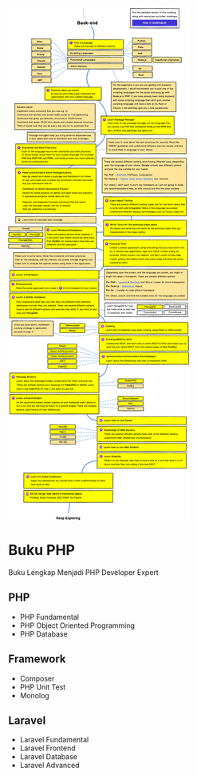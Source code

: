 ![Path Backend Programmer](picture/backend.png)

# Buku PHP
Buku Lengkap Menjadi PHP Developer Expert

## PHP
- PHP Fundamental
- PHP Object Oriented Programming
- PHP Database

## Framework

- Composer
- PHP Unit Test
- Monolog

## Laravel
- Laravel Fundamental
- Laravel Frontend
- Laravel Database
- Laravel Advanced
